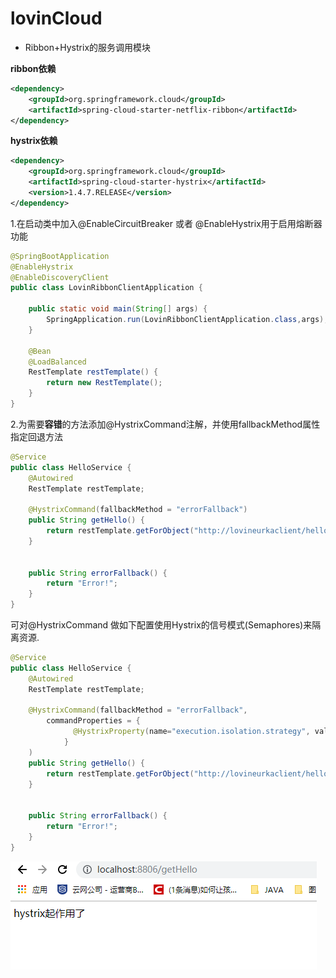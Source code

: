 # lovinCloud 

* Ribbon+Hystrix的服务调用模块

**ribbon依赖**
```xml
<dependency>
    <groupId>org.springframework.cloud</groupId>
    <artifactId>spring-cloud-starter-netflix-ribbon</artifactId>
</dependency>       
```
**hystrix依赖**
```xml
<dependency>
    <groupId>org.springframework.cloud</groupId>
    <artifactId>spring-cloud-starter-hystrix</artifactId>
    <version>1.4.7.RELEASE</version>
</dependency>
```
1.在启动类中加入@EnableCircuitBreaker 或者 @EnableHystrix用于启用熔断器功能
```java
@SpringBootApplication
@EnableHystrix
@EnableDiscoveryClient
public class LovinRibbonClientApplication {

    public static void main(String[] args) {
        SpringApplication.run(LovinRibbonClientApplication.class,args);
    }

    @Bean
    @LoadBalanced
    RestTemplate restTemplate() {
        return new RestTemplate();
    }
}
```
2.为需要**容错**的方法添加@HystrixCommand注解，并使用fallbackMethod属性指定回退方法
```java
@Service
public class HelloService {
    @Autowired
    RestTemplate restTemplate;

    @HystrixCommand(fallbackMethod = "errorFallback")
    public String getHello() {
        return restTemplate.getForObject("http://lovineurkaclient/hello",String.class);
    }


    public String errorFallback() {
        return "Error!";
    }
}
```

可对@HystrixCommand 做如下配置使用Hystrix的信号模式(Semaphores)来隔离资源.

```java
@Service
public class HelloService {
    @Autowired
    RestTemplate restTemplate;

    @HystrixCommand(fallbackMethod = "errorFallback", 
        commandProperties = {
              @HystrixProperty(name="execution.isolation.strategy", value="SEMAPHORE")
            }
    )
    public String getHello() {
        return restTemplate.getForObject("http://lovineurkaclient/hello",String.class);
    }


    public String errorFallback() {
        return "Error!";
    }
}
```


![1](images/1.png)


